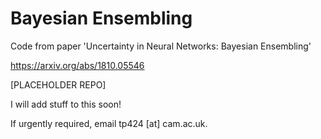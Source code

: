 # Bayesian Ensembling
Code from paper 'Uncertainty in Neural Networks: Bayesian Ensembling'

https://arxiv.org/abs/1810.05546

[PLACEHOLDER REPO] 

I will add stuff to this soon! 

If urgently required, email tp424 [at] cam.ac.uk.
